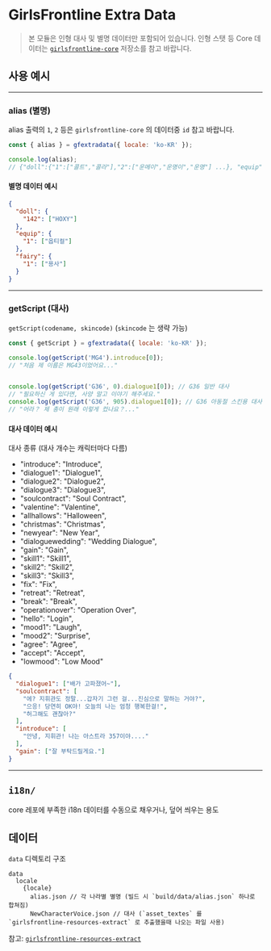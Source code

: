 # GirlsFrontline Extra Data

> 본 모듈은 인형 대사 및 별명 데이터만 포함되어 있습니다.
> 인형 스탯 등 Core 데이터는 [`girlsfrontline-core`](https://github.com/36base/girlsfrontline-core)
> 저장소를 참고 바랍니다.

## 사용 예시

---

### alias (별명)

alias 출력의 `1`, `2` 등은 `girlsfrontline-core` 의 데이터중 `id` 참고 바랍니다.

```js
const { alias } = gfextradata({ locale: 'ko-KR' });

console.log(alias);
// {"doll":{"1":["콜트","콜라"],"2":["운메이","운명이","운명"] ...}, "equip": {...}, "fairy": {...}}
```

#### 별명 데이터 예시

```json
{
  "doll": {
    "142": ["HOXY"]
  },
  "equip": {
    "1": ["옵티컬"]
  },
  "fairy": {
    "1": ["용사"]
  }
}
```

---

### getScript (대사)

`getScript(codename, skincode)` (`skincode` 는 생략 가능)

```js
const { getScript } = gfextradata({ locale: 'ko-KR' });

console.log(getScript('MG4').introduce[0]);
// "처음 제 이름은 MG43이었어요..."


console.log(getScript('G36', 0).dialogue1[0]); // G36 일반 대사
// "필요하신 게 있다면, 사양 말고 이야기 해주세요."
console.log(getScript('G36', 905).dialogue1[0]); // G36 아동절 스킨용 대사
// "어라？ 제 총이 원래 이렇게 컸나요？..."
```

#### 대사 데이터 예시

대사 종류 (대사 개수는 캐릭터마다 다름)

- "introduce": "Introduce",
- "dialogue1": "Dialogue1",
- "dialogue2": "Dialogue2",
- "dialogue3": "Dialogue3",
- "soulcontract": "Soul Contract",
- "valentine": "Valentine",
- "allhallows": "Halloween",
- "christmas": "Christmas",
- "newyear": "New Year",
- "dialoguewedding": "Wedding Dialogue",
- "gain": "Gain",
- "skill1": "Skill1",
- "skill2": "Skill2",
- "skill3": "Skill3",
- "fix": "Fix",
- "retreat": "Retreat",
- "break": "Break",
- "operationover": "Operation Over",
- "hello": "Login",
- "mood1": "Laugh",
- "mood2": "Surprise",
- "agree": "Agree",
- "accept": "Accept",
- "lowmood": "Low Mood"

```json
{
  "dialogue1": ["배가 고파졌어~"],
  "soulcontract": [
    "에? 지휘관도 정말...갑자기 그런 걸...진심으로 말하는 거야?",
    "으응! 당연히 OK야! 오늘의 나는 엄청 행복한걸!",
    "허그해도 괜찮아?"
  ],
  "introduce": [
    "안녕, 지휘관! 나는 아스트라 357이야...."
  ],
  "gain": ["잘 부탁드릴게요."]
}
```

---

## `i18n/`

core 레포에 부족한 i18n 데이터를 수동으로 채우거나, 덮어 씌우는 용도

## 데이터

`data` 디렉토리 구조

```text
data
  locale
    {locale}
      alias.json // 각 나라별 별명 (빌드 시 `build/data/alias.json` 하나로 합쳐짐)
      NewCharacterVoice.json // 대사 (`asset_textes` 를 `girlsfrontline-resources-extract` 로 추출했을때 나오는 파일 사용)
```

참고: [`girlsfrontline-resources-extract`](https://github.com/36base/girlsfrontline-resources-extract)
